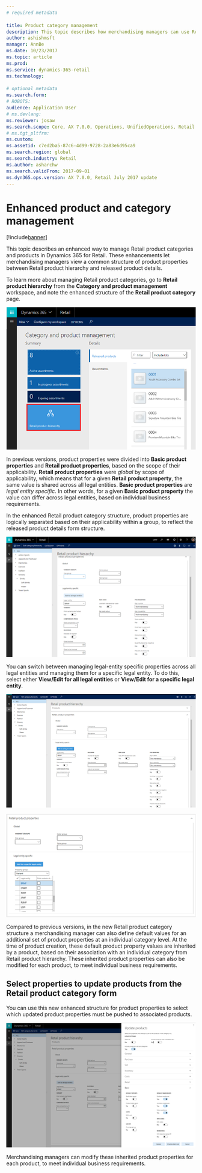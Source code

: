 ```yaml
---
# required metadata

title: Product category management 
description: This topic describes how merchandising managers can use Retail product categories to manage relationships between Retail product hierarchy and released product details. 
author: ashishmsft
manager: AnnBe
ms.date: 10/23/2017
ms.topic: article
ms.prod: 
ms.service: dynamics-365-retail
ms.technology: 

# optional metadata
ms.search.form: 
# ROBOTS: 
audience: Application User
# ms.devlang: 
ms.reviewer: josaw
ms.search.scope: Core, AX 7.0.0, Operations, UnifiedOperations, Retail
# ms.tgt_pltfrm: 
ms.custom: 
ms.assetid: c7ed2ba5-87c6-4d99-9728-2a83e6d95ca9
ms.search.region: global
ms.search.industry: Retail
ms.author: asharchw
ms.search.validFrom: 2017-09-01
ms.dyn365.ops.version: AX 7.0.0, Retail July 2017 update
---
```



# Enhanced product and category management

[!include[banner](./includes/banner.md)]

This topic describes an enhanced way to manage Retail product categories and products in Dynamics 365 for Retail. These enhancements let merchandising managers view a common structure of product properties between Retail product hierarchy and released product details.

To learn more about managing Retail product categories, go to **Retail product hierarchy** from the **Category and product management** workspace, and note the enhanced structure of the **Retail product category** page.

![Category & product management workspace](media/LaunchRetailProductHierarchy.png)

In previous versions, product properties were divided into **Basic product properties** and **Retail product properties**, based on the scope of their applicability. **Retail product properties** were *global* by scope of applicability, which means that for a given **Retail product property**, the same value is shared across all legal entities. **Basic product properties** are *legal entity specific*. In other words, for a given **Basic product property** the value can differ across legal entities, based on individual business requirements.

In the enhanced Retail product category structure, product properties are logically separated based on their applicability within a group, to reflect the released product details form structure.

![Grouping of fields based on their scope of applicability](media/NoticeGroupingOfFieldsBasedOnTheirScope.PNG)

You can switch between managing legal-entity specific properties across all legal entities and managing them for a specific legal entity. To do this, select either **View/Edit for all legal entities** or **View/Edit for a specific legal entity**.

![Toggle view between an individual and all Legal entities](media/ToggleBackToEditForSpecificLegalEntity.PNG)

![Toggle view between an individual and all Legal entities](media/ToggleToEditForAllLegalEntities.PNG)  

Compared to previous versions, in the new Retail product category structure a merchandising manager can also define default values for an additional set of product properties at an individual category level. At the time of product creation, these default product property values are inherited by a product, based on their association with an individual category from Retail product hierarchy. These inherited product properties can also be modified for each product, to meet individual business requirements.

## Select properties to update products from the Retail product category form 
 
You can use this new enhanced structure for product properties to select which updated product properties must be pushed to associated products. 

![New enhanced view of Update products](media/NewUpdateProductsEnhancedView.PNG) 

Merchandising managers can modify these inherited product properties for each product, to meet individual business requirements.

